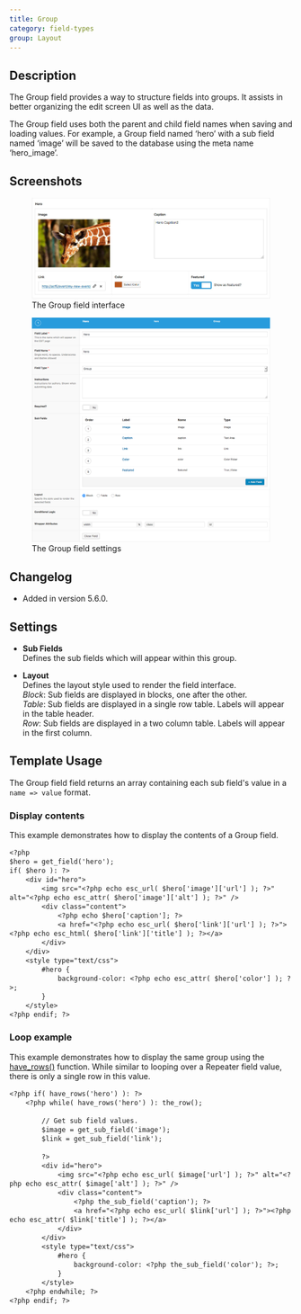 ```yaml
---
title: Group
category: field-types
group: Layout
---
```


## Description
The Group field provides a way to structure fields into groups. It assists in better organizing the edit screen UI as well as the data.

The Group field uses both the parent and child field names when saving and loading values. For example, a Group field named ‘hero’ with a sub field named ‘image’ will be saved to the database using the meta name ‘hero_image’.

## Screenshots
<div class="gallery">
	<figure>
		<a href="https://raw.githubusercontent.com/AdvancedCustomFields/docs/master/assets/acf-field-group-interface.jpg">
			<img src="https://raw.githubusercontent.com/AdvancedCustomFields/docs/master/assets/acf-field-group-interface.jpg" alt="Group field that displays multiple fields (image, link, caption, etc.) within" />
		</a>
		<figcaption>The Group field interface</figcaption>
	</figure>
	<figure>
		<a href="https://raw.githubusercontent.com/AdvancedCustomFields/docs/master/assets/acf-field-group-settings.png">
			<img src="https://raw.githubusercontent.com/AdvancedCustomFields/docs/master/assets/acf-field-group-settings.png" alt="List of settings shown when creating a Group field" />
		</a>
		<figcaption>The Group field settings</figcaption>
	</figure>
</div>

## Changelog
- Added in version 5.6.0.

## Settings
- **Sub Fields**  
  Defines the sub fields which will appear within this group.
  
- **Layout**  
  Defines the layout style used to render the field interface.  
  _Block_: Sub fields are displayed in blocks, one after the other.  
  _Table_: Sub fields are displayed in a single row table. Labels will appear in the table header.  
  _Row_: Sub fields are displayed in a two column table. Labels will appear in the first column.  

## Template Usage
The Group field field returns an array containing each sub field's value in a `name => value` format.

### Display contents
This example demonstrates how to display the contents of a Group field.
```
<?php
$hero = get_field('hero');
if( $hero ): ?>
	<div id="hero">
		<img src="<?php echo esc_url( $hero['image']['url'] ); ?>" alt="<?php echo esc_attr( $hero['image']['alt'] ); ?>" />
		<div class="content">
			<?php echo $hero['caption']; ?>
			<a href="<?php echo esc_url( $hero['link']['url'] ); ?>"><?php echo esc_html( $hero['link']['title'] ); ?></a>
		</div>
	</div>
	<style type="text/css">
		#hero {
			background-color: <?php echo esc_attr( $hero['color'] ); ?>;
		}
	</style>
<?php endif; ?>
```

### Loop example
This example demonstrates how to display the same group using the [have_rows()](https://www.advancedcustomfields.com/resources/have_rows/) function. While similar to looping over a Repeater field value, there is only a single row in this value.
```
<?php if( have_rows('hero') ): ?>
	<?php while( have_rows('hero') ): the_row(); 
		
		// Get sub field values.
		$image = get_sub_field('image');
		$link = get_sub_field('link');
		
		?>
		<div id="hero">
			<img src="<?php echo esc_url( $image['url'] ); ?>" alt="<?php echo esc_attr( $image['alt'] ); ?>" />
			<div class="content">
				<?php the_sub_field('caption'); ?>
				<a href="<?php echo esc_url( $link['url'] ); ?>"><?php echo esc_attr( $link['title'] ); ?></a>
			</div>
		</div>
		<style type="text/css">
			#hero {
				background-color: <?php the_sub_field('color'); ?>;
			}
		</style>
	<?php endwhile; ?>
<?php endif; ?>
```
